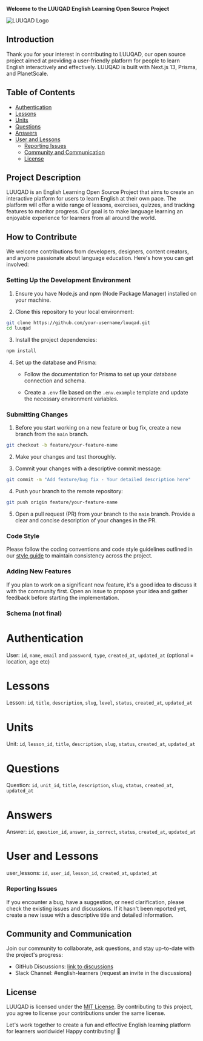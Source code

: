 **Welcome to the LUUQAD English Learning Open Source Project**

![LUUQAD Logo](luuqad_logo.png)

## Introduction

Thank you for your interest in contributing to LUUQAD, our open source project aimed at providing a user-friendly platform for people to learn English interactively and effectively. LUUQAD is built with Next.js 13, Prisma, and PlanetScale.

## Table of Contents

- [Authentication](#authentication)
- [Lessons](#lessons)
- [Units](#units)
- [Questions](#questions)
- [Answers](#answers)
- [User and Lessons](#user-and-lessons)
    - [Reporting Issues](#reporting-issues)
  - [Community and Communication](#community-and-communication)
  - [License](#license)

## Project Description

LUUQAD is an English Learning Open Source Project that aims to create an interactive platform for users to learn English at their own pace. The platform will offer a wide range of lessons, exercises, quizzes, and tracking features to monitor progress. Our goal is to make language learning an enjoyable experience for learners from all around the world.

## How to Contribute

We welcome contributions from developers, designers, content creators, and anyone passionate about language education. Here's how you can get involved:

### Setting Up the Development Environment

1. Ensure you have Node.js and npm (Node Package Manager) installed on your machine.

2. Clone this repository to your local environment:

```bash
git clone https://github.com/your-username/luuqad.git
cd luuqad
```

3. Install the project dependencies:

```bash
npm install
```

4. Set up the database and Prisma:

   - Follow the documentation for Prisma to set up your database connection and schema.

   - Create a `.env` file based on the `.env.example` template and update the necessary environment variables.

### Submitting Changes

1. Before you start working on a new feature or bug fix, create a new branch from the `main` branch.

```bash
git checkout -b feature/your-feature-name
```

2. Make your changes and test thoroughly.

3. Commit your changes with a descriptive commit message:

```bash
git commit -m "Add feature/bug fix - Your detailed description here"
```

4. Push your branch to the remote repository:

```bash
git push origin feature/your-feature-name
```

5. Open a pull request (PR) from your branch to the `main` branch. Provide a clear and concise description of your changes in the PR.

### Code Style

Please follow the coding conventions and code style guidelines outlined in our [style guide](STYLE_GUIDE.md) to maintain consistency across the project.

### Adding New Features

If you plan to work on a significant new feature, it's a good idea to discuss it with the community first. Open an issue to propose your idea and gather feedback before starting the implementation.

### Schema (not final)

# Authentication

User: `id`, `name`, `email` and `password`, `type`, `created_at`, `updated_at` (optional = location, age etc)

# Lessons

Lesson: `id`, `title`, `description`, `slug`, `level`, `status`, `created_at`, `updated_at`

# Units

Unit: `id`, `lesson_id`, `title`, `description`, `slug`, `status`, `created_at`, `updated_at`

# Questions

Question: `id`, `unit_id`, `title`, `description`, `slug`, `status`, `created_at`, `updated_at`

# Answers

Answer: `id`, `question_id`, `answer`, `is_correct`, `status`, `created_at`, `updated_at`

# User and Lessons

user_lessons: `id`, `user_id`, `lesson_id`, `created_at`, `updated_at`

### Reporting Issues

If you encounter a bug, have a suggestion, or need clarification, please check the existing issues and discussions. If it hasn't been reported yet, create a new issue with a descriptive title and detailed information.

## Community and Communication

Join our community to collaborate, ask questions, and stay up-to-date with the project's progress:

- GitHub Discussions: [link to discussions](https://github.com/your-username/luuqad/discussions)
- Slack Channel: #english-learners (request an invite in the discussions)

## License

LUUQAD is licensed under the [MIT License](LICENSE). By contributing to this project, you agree to license your contributions under the same license.

Let's work together to create a fun and effective English learning platform for learners worldwide! Happy contributing! 🚀